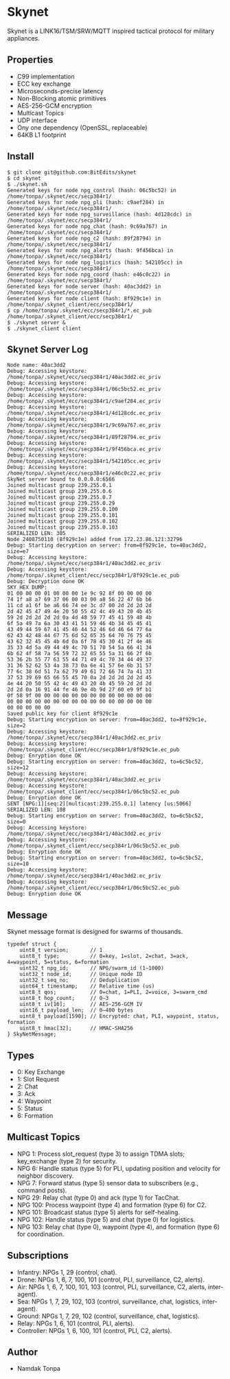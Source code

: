 Skynet
======

Skynet is a LINK16/TSM/SRW/MQTT inspired tactical protocol for military appliances.

Properties
----------

* C99 implementation
* ECC key exchange
* Microseconds-precise latency
* Non-Blocking atomic primitives
* AES-256-GCM encryption
* Multicast Topics
* UDP interface
* Ony one dependency (OpenSSL, replaceable)
* 64KB L1 footprint

Install
-------

```
$ git clone git@github.com:BitEdits/skynet
$ cd skynet
$ ./skynet.sh
Generated keys for node npg_control (hash: 06c5bc52) in /home/tonpa/.skynet/ecc/secp384r1/
Generated keys for node npg_pli (hash: c9aef284) in /home/tonpa/.skynet/ecc/secp384r1/
Generated keys for node npg_surveillance (hash: 4d128cdc) in /home/tonpa/.skynet/ecc/secp384r1/
Generated keys for node npg_chat (hash: 9c69a767) in /home/tonpa/.skynet/ecc/secp384r1/
Generated keys for node npg_c2 (hash: 89f28794) in /home/tonpa/.skynet/ecc/secp384r1/
Generated keys for node npg_alerts (hash: 9f456bca) in /home/tonpa/.skynet/ecc/secp384r1/
Generated keys for node npg_logistics (hash: 542105cc) in /home/tonpa/.skynet/ecc/secp384r1/
Generated keys for node npg_coord (hash: e46c0c22) in /home/tonpa/.skynet/ecc/secp384r1/
Generated keys for node server (hash: 40ac3dd2) in /home/tonpa/.skynet/ecc/secp384r1/
Generated keys for node client (hash: 8f929c1e) in /home/tonpa/.skynet_client/ecc/secp384r1/
$ cp /home/tonpa/.skynet/ecc/secp384r1/*.ec_pub /home/tonpa/.skynet_client/ecc/secp384r1/
$ ./skynet server &
$ ./skynet_client client
```

Skynet Server Log
-----------------

```
Node name: 40ac3dd2
Debug: Accessing keystore: /home/tonpa/.skynet/ecc/secp384r1/40ac3dd2.ec_priv
Debug: Accessing keystore: /home/tonpa/.skynet/ecc/secp384r1/06c5bc52.ec_priv
Debug: Accessing keystore: /home/tonpa/.skynet/ecc/secp384r1/c9aef284.ec_priv
Debug: Accessing keystore: /home/tonpa/.skynet/ecc/secp384r1/4d128cdc.ec_priv
Debug: Accessing keystore: /home/tonpa/.skynet/ecc/secp384r1/9c69a767.ec_priv
Debug: Accessing keystore: /home/tonpa/.skynet/ecc/secp384r1/89f28794.ec_priv
Debug: Accessing keystore: /home/tonpa/.skynet/ecc/secp384r1/9f456bca.ec_priv
Debug: Accessing keystore: /home/tonpa/.skynet/ecc/secp384r1/542105cc.ec_priv
Debug: Accessing keystore: /home/tonpa/.skynet/ecc/secp384r1/e46c0c22.ec_priv
SkyNet server bound to 0.0.0.0:6566
Joined multicast group 239.255.0.1
Joined multicast group 239.255.0.6
Joined multicast group 239.255.0.7
Joined multicast group 239.255.0.29
Joined multicast group 239.255.0.100
Joined multicast group 239.255.0.101
Joined multicast group 239.255.0.102
Joined multicast group 239.255.0.103
SERIALIZED LEN: 305
Node 2408750110 (8f929c1e) added from 172.23.86.121:32796
Debug: Starting decryption on server: from=8f929c1e, to=40ac3dd2, size=e7
Debug: Accessing keystore: /home/tonpa/.skynet/ecc/secp384r1/40ac3dd2.ec_priv
Debug: Accessing keystore: /home/tonpa/.skynet_client/ecc/secp384r1/8f929c1e.ec_pub
Debug: Decryption done OK
SKY HEX DUMP:
01 00 00 00 01 00 00 00 1e 9c 92 8f 00 00 00 00
74 1f a8 a7 69 37 06 00 03 00 a8 56 22 47 6b b6
11 cd a1 6f be a6 66 74 ee 3c d7 00 2d 2d 2d 2d
2d 42 45 47 49 4e 20 50 55 42 4c 49 43 20 4b 45
59 2d 2d 2d 2d 2d 0a 4d 48 59 77 45 41 59 48 4b
6f 5a 49 7a 6a 30 43 41 51 59 46 4b 34 45 45 41
43 49 44 59 67 41 45 46 44 52 46 6d 46 64 77 6a
62 43 42 48 44 67 75 6d 52 65 35 64 70 76 75 45
43 62 32 45 45 4b 6d 0a 6f 78 45 30 41 2f 4e 46
35 33 4d 5a 49 44 49 4c 70 51 70 54 5a 66 41 34
6b 62 4f 58 7a 56 59 72 32 65 55 5a 31 66 2f 6b
53 36 2b 55 77 63 55 44 71 49 4c 70 34 44 49 37
31 36 52 62 53 4a 38 73 0a 6e 41 57 6e 6b 31 57
77 6c 38 6d 51 7a 62 79 49 61 72 66 74 7a 41 33
37 53 39 69 65 66 55 45 70 0a 2d 2d 2d 2d 2d 45
4e 44 20 50 55 42 4c 49 43 20 4b 45 59 2d 2d 2d
2d 2d 0a 16 91 44 fe 46 9e 4b 9d 27 60 e9 9f b1
0f 58 9f 00 00 00 00 00 00 00 00 00 00 00 00 00
00 00 00 00 00 00 00 00 00 00 00 00 00 00 00 00
00 00 00 00 00
Saved public key for client 8f929c1e
Debug: Starting encryption on server: from=40ac3dd2, to=8f929c1e, size=2
Debug: Accessing keystore: /home/tonpa/.skynet/ecc/secp384r1/40ac3dd2.ec_priv
Debug: Accessing keystore: /home/tonpa/.skynet_client/ecc/secp384r1/8f929c1e.ec_pub
Debug: Enryption done OK
Debug: Starting encryption on server: from=40ac3dd2, to=6c5bc52, size=12
Debug: Accessing keystore: /home/tonpa/.skynet/ecc/secp384r1/40ac3dd2.ec_priv
Debug: Accessing keystore: /home/tonpa/.skynet_client/ecc/secp384r1/06c5bc52.ec_pub
Debug: Enryption done OK
SENT [NPG:1][seq:2][multicast:239.255.0.1] latency [us:5066]
SERIALIZED LEN: 108
Debug: Starting encryption on server: from=40ac3dd2, to=6c5bc52, size=0
Debug: Accessing keystore: /home/tonpa/.skynet/ecc/secp384r1/40ac3dd2.ec_priv
Debug: Accessing keystore: /home/tonpa/.skynet_client/ecc/secp384r1/06c5bc52.ec_pub
Debug: Enryption done OK
Debug: Starting encryption on server: from=40ac3dd2, to=6c5bc52, size=10
Debug: Accessing keystore: /home/tonpa/.skynet/ecc/secp384r1/40ac3dd2.ec_priv
Debug: Accessing keystore: /home/tonpa/.skynet_client/ecc/secp384r1/06c5bc52.ec_pub
Debug: Enryption done OK
```

Message
-------

Skynet message format is designed for swarms of thousands.

```
typedef struct {
    uint8_t version;       // 1
    uint8_t type;          // 0=key, 1=slot, 2=chat, 3=ack, 4=waypoint, 5=status, 6=formation
    uint32_t npg_id;       // NPG/swarm_id (1–1000)
    uint32_t node_id;      // Unique node ID
    uint32_t seq_no;       // Deduplication
    uint64_t timestamp;    // Relative time (us)
    uint8_t qos;           // 0=chat, 1=PLI, 2=voice, 3=swarm_cmd
    uint8_t hop_count;     // 0–3
    uint8_t iv[16];        // AES-256-GCM IV
    uint16_t payload_len;  // 0–400 bytes
    uint8_t payload[1590]; // Encrypted: chat, PLI, waypoint, status, formation
    uint8_t hmac[32];      // HMAC-SHA256
} SkyNetMessage;
```

Types
-----

* 0: Key Exchange
* 1: Slot Request
* 2: Chat
* 3: Ack
* 4: Waypoint
* 5: Status
* 6: Formation

Multicast Topics
----------------

* NPG 1: Process slot_request (type 3) to assign TDMA slots; key_exchange (type 2) for security.
* NPG 6: Handle status (type 5) for PLI, updating position and velocity for neighbor discovery.
* NPG 7: Forward status (type 5) sensor data to subscribers (e.g., command posts).
* NPG 29: Relay chat (type 0) and ack (type 1) for TacChat.
* NPG 100: Process waypoint (type 4) and formation (type 6) for C2.
* NPG 101: Broadcast status (type 5) alerts for self-healing.
* NPG 102: Handle status (type 5) and chat (type 0) for logistics.
* NPG 103: Relay chat (type 0), waypoint (type 4), and formation (type 6) for coordination.

Subscriptions
-------------

* Infantry: NPGs 1, 29 (control, chat).
* Drone: NPGs 1, 6, 7, 100, 101 (control, PLI, surveillance, C2, alerts).
* Air: NPGs 1, 6, 7, 100, 101, 103 (control, PLI, surveillance, C2, alerts, inter-agent).
* Sea: NPGs 1, 7, 29, 102, 103 (control, surveillance, chat, logistics, inter-agent).
* Ground: NPGs 1, 7, 29, 102 (control, surveillance, chat, logistics).
* Relay: NPGs 1, 6, 101 (control, PLI, alerts).
* Controller: NPGs 1, 6, 100, 101 (control, PLI, C2, alerts).

Author
------

* Namdak Tonpa
